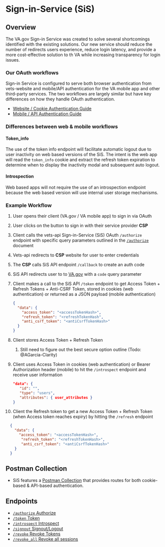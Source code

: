 # Sign-in-Service (SiS)

## Overview
The VA.gov Sign-in Service was created to solve several shortcomings identified with the existing solutions.  Our new service should reduce the number of redirects users experience, reduce login latency, and provide a more cost-effective solution to th VA while increasing transparency for login issues.

### Our OAuth workflows
Sign-in Service is configured to serve both browser authentication from vets-website and mobile/API authentication for the VA mobile app and other third-party services. The two workflows are largely similar but have key differences on how they handle OAuth authentication.
- [Website / Cookie Authentication Guide](Sign-in-service_Web-OAuth.md)
- [Mobile / API Authentication Guide](Sign-in-service_PKCE-OAuth.md)

### Differences between web & mobile workflows

#### Token_info
The use of the token info endpoint will facilitate automatic logout due to user inactivity on web based versions of the SiS. The intent is the web app will read the `token_info` cookie and extract the refresh token expiration to determine when to display the inactivity modal and subsequent auto logout.

#### Introspection
Web based apps will not require the use of an introspection endpoint because the web based version will use internal user storage mechanisms.

### Example Workflow
1. User opens their client (VA.gov / VA mobile app) to sign in via OAuth
2. User clicks on the button to sign in with their service provider **CSP**
3. Client calls the vets-api Sign-in-Service (SiS) OAuth `/authorize` endpoint with specific query parameters outlined in the [`/authorize`](https://github.com/department-of-veterans-affairs/va.gov-team/blob/master/products/identity/Sign-In%20Service/endpoints/authorize.md) document
4. Vets-api redirects to **CSP** website for user to enter credentials
5. The **CSP** calls SiS API endpoint `/callback` to create an auth code
6. SiS API redirects user to to [VA.gov](http://VA.gov) with a `code` query parameter
7. Client makes a call to the SiS API `/token` endpoint to get Access Token + Refresh Tokens + Anti-CSRF Token, stored in cookies (web authentication) or returned as a JSON payload (mobile authentication)

    ```json
    {
      "data": {
        "access_token": "<accessTokenHash>",
        "refresh_token": "<refreshTokenHash",
        "anti_csrf_token": "<antiCsrfTokenHash>"
      }
    }
    ```
8. Client stores Access Token + Refresh Token
    1. Still need to figure out the best secure option outline (Todo: @AGarcia-Clarity)
9. Client uses Access Token in cookies (web authentication) or Bearer Authorization header (mobile) to hit the `/introspect` endpoint and receive user information
    
    ```json
    "data": {
       "id": "",
       "type": "users",
       "attributes": { user_attributes }
    }
    ```
10. Client the Refresh token to get a new Access Token + Refresh Token (when Access token reaches expiry) by hitting the `/refresh` endpoint
    
```json
  {
    "data": {
      "access_token": "<accessTokenHash>",
       "refresh_token": "<refreshTokenHash>",
       "anti_csrf_token": "<antiCsrfTokenHash>"
    }
  }
```

## Postman Collection
- SiS features a [Postman Collection](https://github.com/department-of-veterans-affairs/va.gov-team-sensitive/blob/master/teams/vsp/teams/Identity/Sign%20In%20Service/sis_postman_v1.json) that provides routes for both cookie-based & API-based authentication.

## Endpoints
- [`/authorize` Authorize](endpoints/authorize.md)
- [`/token` Token](endpoints/token.md)
- [`/introspect` Introspect](endpoints/introspect.md)
- [`/signout` Signout/Logout](endpoints/signout.md)
- [`/revoke` Revoke Tokens](endpoints/revocation.md)
- [`/revoke_all` Revoke all sessions](endpoints/revoke_all.md)
